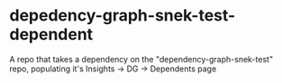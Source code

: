 # depedency-graph-snek-test-dependent
A repo that takes a dependency on the "dependency-graph-snek-test" repo, populating it's Insights -> DG -> Dependents page
